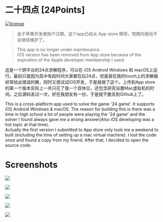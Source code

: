 # 二十四点 [24Points]
[![license](https://img.shields.io/github/license/mashape/apistatus.svg)]()
>  由于苹果开发者账户过期，这个app已经从 App store 移除，短期内我也不会继续维护了。  

>This app is no longer under maintenance.  
iOS version has been removed from App store because of the expiration of the Apple developer membership I used.

这是一个跨平台的24点求解程序，可以在 iOS Android Windows 和 macOS上运行。最初只是因为高中有段时间大家都在玩24点，但是装在我的touch上的求解器经常给出错误的解，同时又想试试iOS开发，于是就做了这个。上传到App store的第一个版本实际上一共只花了我一个双休日，还包含研究设置Mac虚拟机的时间。之后源码丢过一次，好在我朋友有一份，于是就干脆丢到Github上了。

This is a cross-platform app used to solve the game '24 game'. It supports iOS Android Windows & macOS. The reason for building this is there was a time in high school a lot of people were playing the '24 game' and the solver I found always gave me a wrong answer(Also iOS developing was a hot topic at that time).  
 Actually the first version I submitted to App store only took me a weekend to built (including the time of setting up a mac virtual machine). I lost the code once and found a copy from my friend. After that, I decided to open the source code.


# Screenshots

![](https://raw.githubusercontent.com/CaviarChen/24Points/master/Screenshots/0.jpg)  

![](https://raw.githubusercontent.com/CaviarChen/24Points/master/Screenshots/1.jpg)  

![](https://raw.githubusercontent.com/CaviarChen/24Points/master/Screenshots/2.jpg)  

![](https://raw.githubusercontent.com/CaviarChen/24Points/master/Screenshots/3.jpg)  

![](https://raw.githubusercontent.com/CaviarChen/24Points/master/Screenshots/4.jpg)
